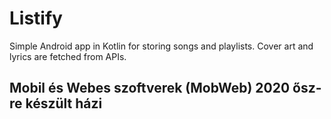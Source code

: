 # Listify
Simple Android app in Kotlin for storing songs and playlists. Cover art and lyrics are fetched from APIs.

## Mobil és Webes szoftverek (MobWeb) 2020 ősz-re készült házi
